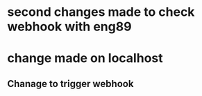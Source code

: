 # second changes made to check webhook with eng89
# change made on localhost 
## Chanage to trigger webhook

